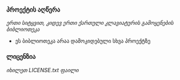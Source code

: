 ### პროექტის აღწერა

_ერთი სიტყვით, კიდევ ერთი ქართული კლავიატურის გამოყენების ბიბლიოთეკა_ 

- ეს ბიბლიოთეკა არაა დამოკიდებული სხვა პროექტზე

### ლიცენზია

_იხილეთ LICENSE.txt ფაილი_
